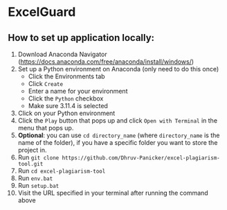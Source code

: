 # ExcelGuard
## How to set up application locally:
1. Download Anaconda Navigator (https://docs.anaconda.com/free/anaconda/install/windows/)
2. Set up a Python environment on Anaconda (only need to do this once)
    - Click the Environments tab
    - Click `Create`
    - Enter a name for your environment
    - Click the `Python` checkbox
    - Make sure 3.11.4 is selected
3. Click on your Python environment
4. Click the `Play` button that pops up and click `Open with Terminal` in the menu that pops up.
5. **Optional**: you can use `cd directory_name` (where `directory_name` is the name of the folder), if you have a specific folder you want to store the project in.
6. Run `git clone https://github.com/Dhruv-Panicker/excel-plagiarism-tool.git`
7. Run `cd excel-plagiarism-tool`
8. Run `env.bat`
9. Run `setup.bat`
10. Visit the URL specified in your terminal after running the command above
